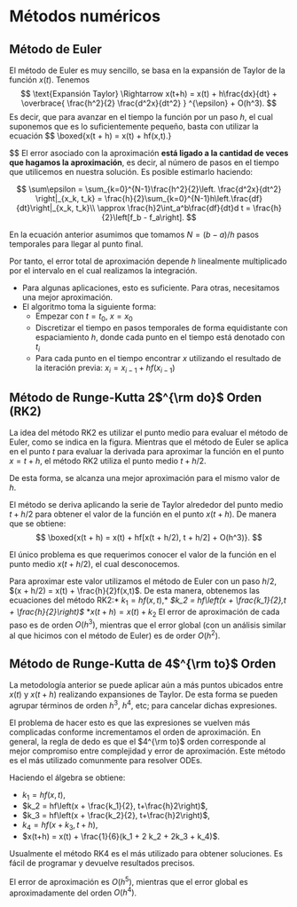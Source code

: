# Métodos numéricos



## Método de Euler 
El método de Euler es muy sencillo, se basa en la expansión de Taylor de la función $x(t)$. Tenemos
$$
\text{Expansión Taylor} \Rightarrow x(t+h) = x(t) + h\frac{dx}{dt} + \overbrace{ \frac{h^2}{2} \frac{d^2x}{dt^2} } ^{\epsilon} + O(h^3).
$$
Es decir, que para avanzar en el tiempo la función por un paso $h$, el cual suponemos que es lo suficientemente pequeño, basta con utilizar la ecuación
$$
\boxed{x(t + h) = x(t) + hf(x,t).}

$$
El error asociado con la aproximación **está ligado a la cantidad de veces que hagamos la aproximación**, es decir, al número de pasos en el tiempo que utilicemos en nuestra solución. Es posible estimarlo haciendo:

$$
\sum\epsilon = \sum_{k=0}^{N-1}\frac{h^2}{2}\left. \frac{d^2x}{dt^2} \right|_{x_k, t_k} = \frac{h}{2}\sum_{k=0}^{N-1}h\left.\frac{df}{dt}\right|_{x_k, t_k}\\
\approx \frac{h}2\int_a^b\frac{df}{dt}d t = \frac{h}{2}\left[f_b - f_a\right].
$$


En la ecuación anterior asumimos que tomamos $N = (b-a)/h$ pasos temporales para llegar al punto final.

Por tanto, el error total de aproximación depende $h$ linealmente multiplicado por el intervalo en el cual realizamos la integración.

* Para algunas aplicaciones, esto es suficiente. Para otras, necesitamos una mejor aproximación.
* El algoritmo toma la siguiente forma:
  - Empezar con $t = t_0$, $x = x_0$
  - Discretizar el tiempo en pasos temporales de forma equidistante con espaciamiento $h$, donde cada punto en el tiempo está denotado con $t_i$
  - Para cada punto en el tiempo encontrar $x$ utilizando el resultado de la iteración previa: $x_i = x_{i-1} + hf(x_{i-1})$


## Método de Runge-Kutta 2$^{\rm do}$ Orden (RK2)
La idea del método RK2 es utilizar el punto medio para evaluar el método de Euler, como se indica en la figura. Mientras que el método de Euler se aplica en el punto $t$ para evaluar la derivada para aproximar la función en el punto $x = t + h$, el método RK2 utiliza el punto medio $t + h/2$. 

De esta forma, se alcanza una mejor aproximación para el mismo valor de $h$.

El método se deriva aplicando la serie de Taylor alrededor del punto medio $t + h/2$ para obtener el valor de la función en el punto $x(t + h)$. De manera que se obtiene:
$$
\boxed{x(t + h) = x(t) + hf[x(t + h/2), t + h/2] + O(h^3)}.
$$

El único problema es que requerimos conocer el valor de la función en el punto medio $x(t + h/2)$, el cual desconocemos.

Para aproximar este valor utilizamos el método de Euler con un paso $h/2$, $(x + h/2) = x(t) + \frac{h}{2}f(x,t)$. De esta manera, obtenemos las ecuaciones del método RK2:*
 $k_1 = hf(x,t),$*
 *$k_2 = hf\left(x + \frac{k_1}{2},t + \frac{h}{2}\right)$*
 *$x(t + h) = x(t) + k_2$
El error de aproximación de cada paso es de orden $O(h^3)$, mientras que el error global (con un análisis similar al que hicimos con el método de Euler) es de order $O(h^2)$.

## Método de Runge-Kutta de 4$^{\rm to}$ Orden

La metodología anterior se puede aplicar aún a más puntos ubicados entre $x(t)$ y $x(t + h)$ realizando expansiones de Taylor. De esta forma se pueden agrupar términos de orden $h^3$, $h^4$, etc; para cancelar dichas expresiones. 

El problema de hacer esto es que las expresiones se vuelven más complicadas conforme incrementamos el orden de aproximación. En general, la regla de dedo es que el $4^{\rm to}$ orden corresponde al mejor compromiso entre complejidad y error de aproximación. Este método es el más utilizado comunmente para resolver ODEs. 

Haciendo el álgebra se obtiene:
* $k_1 = hf(x, t)$,
* $k_2 = hf\left(x + \frac{k_1}{2}, t+\frac{h}2\right)$,
* $k_3 = hf\left(x + \frac{k_2}{2}, t+\frac{h}2\right)$,
* $k_4 = hf\left(x + k_3, t + h \right)$,
* $x(t+h) = x(t) + \frac{1}{6}(k_1 + 2 k_2 + 2k_3 + k_4)$.

Usualmente el método RK4 es el más utilizado para obtener soluciones. Es fácil de programar y devuelve resultados precisos. 

El error de aproximación es $O(h^5)$, mientras que el error global es aproximadamente del orden $O(h^4)$.






